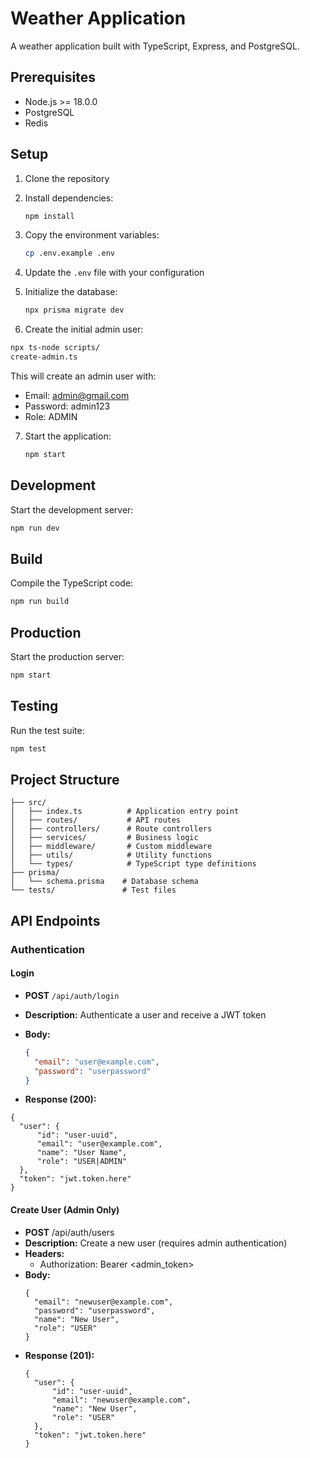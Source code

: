 # Weather Application

A weather application built with TypeScript, Express, and PostgreSQL.

## Prerequisites

- Node.js >= 18.0.0
- PostgreSQL
- Redis

## Setup

1. Clone the repository
2. Install dependencies:
   ```bash
   npm install
   ```
3. Copy the environment variables:
   ```bash
   cp .env.example .env
   ```
4. Update the `.env` file with your configuration

5. Initialize the database:
   ```bash
   npx prisma migrate dev
   ```

6. Create the initial admin user:

```bash
npx ts-node scripts/
create-admin.ts
```
This will create an admin user with:

- Email: admin@gmail.com
- Password: admin123
- Role: ADMIN

7. Start the application:
   ```bash
   npm start
   ```

## Development

Start the development server:
```bash
npm run dev
```

## Build

Compile the TypeScript code:
```bash
npm run build
```

## Production

Start the production server:
```bash
npm start
```

## Testing

Run the test suite:
```bash
npm test
```

## Project Structure

```
├── src/
│   ├── index.ts          # Application entry point
│   ├── routes/           # API routes
│   ├── controllers/      # Route controllers
│   ├── services/         # Business logic
│   ├── middleware/       # Custom middleware
│   ├── utils/            # Utility functions
│   └── types/            # TypeScript type definitions
├── prisma/
│   └── schema.prisma    # Database schema
└── tests/               # Test files
```

## API Endpoints

### Authentication

#### Login
- **POST** `/api/auth/login`
- **Description:** Authenticate a user and receive a JWT token
- **Body:**
  ```json
  {
    "email": "user@example.com",
    "password": "userpassword"
  }
  ```


- **Response (200):**
```
{
  "user": {
      "id": "user-uuid",
      "email": "user@example.com",
      "name": "User Name",
      "role": "USER|ADMIN"
  },
  "token": "jwt.token.here"
}
```

#### Create User (Admin Only)
- **POST** /api/auth/users
- **Description:** Create a new user (requires admin authentication)
- **Headers:**
  - Authorization: Bearer <admin_token>
- **Body:**
  ```
  {
    "email": "newuser@example.com",
    "password": "userpassword",
    "name": "New User",
    "role": "USER"
  }
  ```
- **Response (201):**
  ```
  {
    "user": {
        "id": "user-uuid",
        "email": "newuser@example.com",
        "name": "New User",
        "role": "USER"
    },
    "token": "jwt.token.here"
  }
  ```


